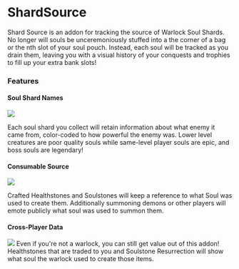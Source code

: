 # ShardSource
Shard Source is an addon for tracking the source of Warlock Soul Shards. No longer will souls be unceremoniously stuffed into a the corner of a bag or the nth slot of your soul pouch. Instead, each soul will be tracked as you drain them, leaving you with a visual history of your conquests and trophies to fill up your extra bank slots!

### Features

#### Soul Shard Names
![](https://i.imgur.com/gRUvWG4.png)

Each soul shard you collect will retain information about what enemy it came from, color-coded to how powerful the enemy was. Lower level creatures are poor quality souls while same-level player souls are epic, and boss souls are legendary!

#### Consumable Source
![](https://i.imgur.com/IMWxMqF.png)

Crafted Healthstones and Soulstones will keep a reference to what Soul was used to create them. Additionally summoning demons or other players will emote publicly what soul was used to summon them.

#### Cross-Player Data
![](https://i.imgur.com/gwkndM1.png)
Even if you're not a warlock, you can still get value out of this addon! Healthstones that are traded to you and Soulstone Resurrection will show what soul the warlock used to create those items.
